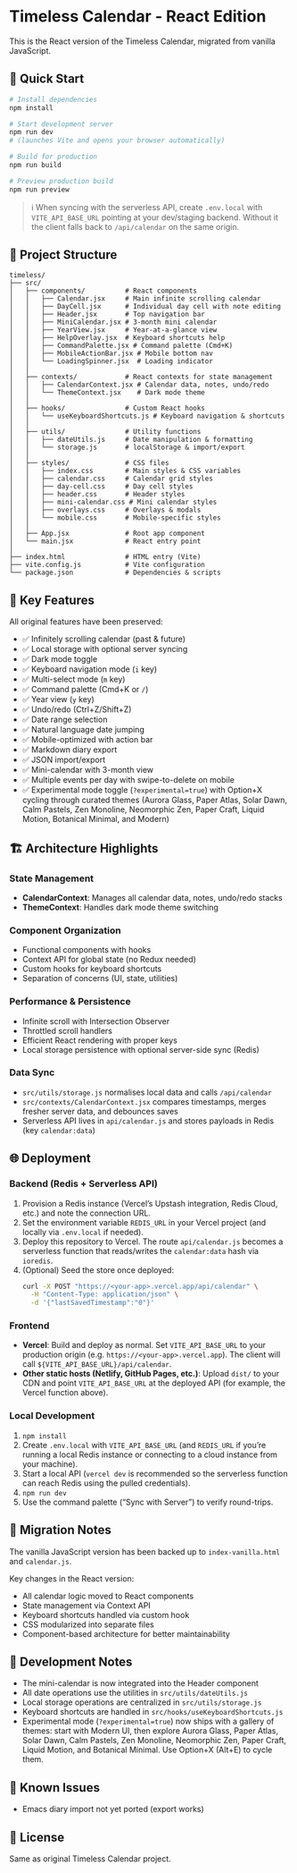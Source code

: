 # Timeless Calendar - React Edition

This is the React version of the Timeless Calendar, migrated from vanilla JavaScript.

## 🚀 Quick Start

```bash
# Install dependencies
npm install

# Start development server
npm run dev
# (launches Vite and opens your browser automatically)

# Build for production
npm run build

# Preview production build
npm run preview
```

> ℹ️  When syncing with the serverless API, create `.env.local` with `VITE_API_BASE_URL` pointing at your dev/staging backend. Without it the client falls back to `/api/calendar` on the same origin.

## 📁 Project Structure

```
timeless/
├── src/
│   ├── components/          # React components
│   │   ├── Calendar.jsx     # Main infinite scrolling calendar
│   │   ├── DayCell.jsx      # Individual day cell with note editing
│   │   ├── Header.jsx       # Top navigation bar
│   │   ├── MiniCalendar.jsx # 3-month mini calendar
│   │   ├── YearView.jsx     # Year-at-a-glance view
│   │   ├── HelpOverlay.jsx  # Keyboard shortcuts help
│   │   ├── CommandPalette.jsx # Command palette (Cmd+K)
│   │   ├── MobileActionBar.jsx # Mobile bottom nav
│   │   └── LoadingSpinner.jsx  # Loading indicator
│   │
│   ├── contexts/            # React contexts for state management
│   │   ├── CalendarContext.jsx # Calendar data, notes, undo/redo
│   │   └── ThemeContext.jsx    # Dark mode theme
│   │
│   ├── hooks/               # Custom React hooks
│   │   └── useKeyboardShortcuts.js # Keyboard navigation & shortcuts
│   │
│   ├── utils/               # Utility functions
│   │   ├── dateUtils.js     # Date manipulation & formatting
│   │   └── storage.js       # localStorage & import/export
│   │
│   ├── styles/              # CSS files
│   │   ├── index.css        # Main styles & CSS variables
│   │   ├── calendar.css     # Calendar grid styles
│   │   ├── day-cell.css     # Day cell styles
│   │   ├── header.css       # Header styles
│   │   ├── mini-calendar.css # Mini calendar styles
│   │   ├── overlays.css     # Overlays & modals
│   │   └── mobile.css       # Mobile-specific styles
│   │
│   ├── App.jsx              # Root app component
│   └── main.jsx             # React entry point
│
├── index.html               # HTML entry (Vite)
├── vite.config.js           # Vite configuration
└── package.json             # Dependencies & scripts
```

## 🎯 Key Features

All original features have been preserved:

- ✅ Infinitely scrolling calendar (past & future)
- ✅ Local storage with optional server syncing
- ✅ Dark mode toggle
- ✅ Keyboard navigation mode (`i` key)
- ✅ Multi-select mode (`m` key)
- ✅ Command palette (Cmd+K or `/`)
- ✅ Year view (`y` key)
- ✅ Undo/redo (Ctrl+Z/Shift+Z)
- ✅ Date range selection
- ✅ Natural language date jumping
- ✅ Mobile-optimized with action bar
- ✅ Markdown diary export
- ✅ JSON import/export
- ✅ Mini-calendar with 3-month view
- ✅ Multiple events per day with swipe-to-delete on mobile
- ✅ Experimental mode toggle (`?experimental=true`) with Option+X cycling through curated themes (Aurora Glass, Paper Atlas, Solar Dawn, Calm Pastels, Zen Monoline, Neomorphic Zen, Paper Craft, Liquid Motion, Botanical Minimal, and Modern)

## 🏗️ Architecture Highlights

### State Management
- **CalendarContext**: Manages all calendar data, notes, undo/redo stacks
- **ThemeContext**: Handles dark mode theme switching

### Component Organization
- Functional components with hooks
- Context API for global state (no Redux needed)
- Custom hooks for keyboard shortcuts
- Separation of concerns (UI, state, utilities)

### Performance & Persistence
- Infinite scroll with Intersection Observer
- Throttled scroll handlers
- Efficient React rendering with proper keys
- Local storage persistence with optional server-side sync (Redis)

### Data Sync
- `src/utils/storage.js` normalises local data and calls `/api/calendar`
- `src/contexts/CalendarContext.jsx` compares timestamps, merges fresher server data, and debounces saves
- Serverless API lives in `api/calendar.js` and stores payloads in Redis (key `calendar:data`)

## 🌐 Deployment

### Backend (Redis + Serverless API)
1. Provision a Redis instance (Vercel’s Upstash integration, Redis Cloud, etc.) and note the connection URL.
2. Set the environment variable `REDIS_URL` in your Vercel project (and locally via `.env.local` if needed).
3. Deploy this repository to Vercel. The route `api/calendar.js` becomes a serverless function that reads/writes the `calendar:data` hash via `ioredis`.
4. (Optional) Seed the store once deployed:
   ```bash
   curl -X POST "https://<your-app>.vercel.app/api/calendar" \
     -H "Content-Type: application/json" \
     -d '{"lastSavedTimestamp":"0"}'
   ```

### Frontend
- **Vercel**: Build and deploy as normal. Set `VITE_API_BASE_URL` to your production origin (e.g. `https://<your-app>.vercel.app`). The client will call `${VITE_API_BASE_URL}/api/calendar`.
- **Other static hosts (Netlify, GitHub Pages, etc.)**: Upload `dist/` to your CDN and point `VITE_API_BASE_URL` at the deployed API (for example, the Vercel function above).

### Local Development
1. `npm install`
2. Create `.env.local` with `VITE_API_BASE_URL` (and `REDIS_URL` if you’re running a local Redis instance or connecting to a cloud instance from your machine).
3. Start a local API (`vercel dev` is recommended so the serverless function can reach Redis using the pulled credentials).
4. `npm run dev`
5. Use the command palette (“Sync with Server”) to verify round-trips.

## 🔄 Migration Notes

The vanilla JavaScript version has been backed up to `index-vanilla.html` and `calendar.js`.

Key changes in the React version:
- All calendar logic moved to React components
- State management via Context API
- Keyboard shortcuts handled via custom hook
- CSS modularized into separate files
- Component-based architecture for better maintainability

## 📝 Development Notes

- The mini-calendar is now integrated into the Header component
- All date operations use the utilities in `src/utils/dateUtils.js`
- Local storage operations are centralized in `src/utils/storage.js`
- Keyboard shortcuts are handled in `src/hooks/useKeyboardShortcuts.js`
- Experimental mode (`?experimental=true`) now ships with a gallery of themes: start with Modern UI, then explore Aurora Glass, Paper Atlas, Solar Dawn, Calm Pastels, Zen Monoline, Neomorphic Zen, Paper Craft, Liquid Motion, and Botanical Minimal. Use Option+X (Alt+E) to cycle them.

## 🐛 Known Issues

- Emacs diary import not yet ported (export works)

## 📄 License

Same as original Timeless Calendar project.
